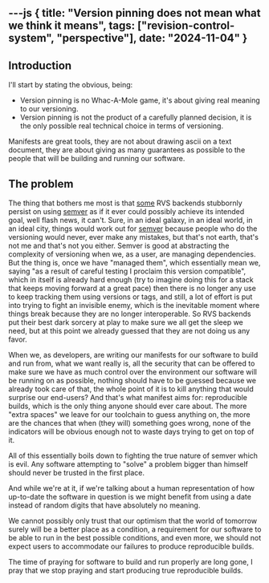 ---js
{
	title: "Version pinning does not mean what we think it means",
	tags: ["revision-control-system", "perspective"],
	date: "2024-11-04"
}
---

## Introduction

I'll start by stating the obvious, being:

- Version pinning is no Whac-A-Mole game, it's about giving real meaning to our versioning.
- Version pinning is not the product of a carefully planned decision, it is the only possible real technical choice in terms of versioning.

Manifests are great tools, they are not about drawing ascii on a text document, they are about giving as many guarantees as possible to the people that will be building and running our software.

## The problem

The thing that bothers me most is that [some][1] RVS backends stubbornly persist on using [semver][2] as if it ever could possibly achieve its intended goal, well flash news, it can't. Sure, in an ideal galaxy, in an ideal world, in an ideal city, things would work out for [semver][2] because people who do the versioning would never, ever make any mistakes, but that's not earth, that's not me and that's not you either. Semver is good at abstracting the complexity of versioning when we, as a user, are managing dependencies. But the thing is, once we have "managed them", which essentially mean we, saying "as a result of careful testing I proclaim this version compatible", which in itself is already hard enough (try to imagine doing this for a stack that keeps moving forward at a great pace) then there is no longer any use to keep tracking them using versions or tags, and still, a lot of effort is put into trying to fight an invisible enemy, which is the inevitable moment where things break because they are no longer interoperable. So RVS backends put their best dark sorcery at play to make sure we all get the sleep we need, but at this point we already guessed that they are not doing us any favor.

When we, as developers,  are writing our manifests for our software to build and run from, what we want really is, all the security that can be offered to make sure we have as much control over the environment our software will be running on as possible, nothing should have to be guessed because we already took care of that, the whole point of it is to kill anything that would surprise our end-users? And that's what manifest aims for: reproducible builds, which is the only thing anyone should ever care about. The more "extra spaces" we leave for our toolchain to guess anything on, the more are the chances that when (they will) something goes wrong, none of the indicators will be obvious enough not to waste days trying to get on top of it. 

All of this essentially boils down to fighting the true nature of semver which is evil. Any software attempting to "solve" a problem bigger than himself should never be trusted in the first place.

And while we're at it, if we're talking about a human representation of how up-to-date the software in question is we might benefit from using a date instead of random digits that have absolutely no meaning. 

We cannot possibly only trust that our optimism that the world of tomorrow surely will be a better place as a condition, a requirement for our software to be able to run in the best possible conditions, and even more, we should not expect users to accommodate our failures to produce reproducible builds.

The time of praying for software to build and run properly are long gone, I pray that we stop praying and start producing true reproducible builds.

[1]: https://docs.npmjs.com/cli/v9/configuring-npm/package-lock-json
[2]: https://semver.org
